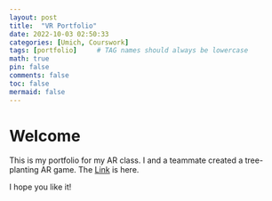 ```yaml
---
layout: post
title:  "VR Portfolio"
date: 2022-10-03 02:50:33
categories: [Umich, Courswork]
tags: [portfolio]     # TAG names should always be lowercase
math: true
pin: false
comments: false
toc: false
mermaid: false
---
```


# Welcome

This is my portfolio for my AR class. I and a teammate created a tree-planting AR game. The [Link](https://youtu.be/vEHaCMk6F6A) is here.

I hope you like it!
